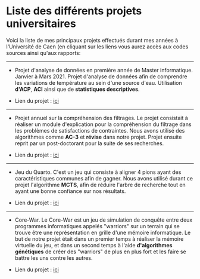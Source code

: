 # Liste des différents projets universitaires


Voici la liste de mes principaux projets effectués durant mes années à l'Université de Caen (en cliquant sur les liens vous aurez accès aux codes sources ainsi qu'aux rapports:


---


* Projet d'analyse de données en première année de Master informatique. Janvier à Mars 2021. Projet d'analyse de données afin de comprendre les variations de température au sein d'une source d'eau. Utilisation **d'ACP**, **ACI** ainsi que de **statistiques descriptives**.  
  
* Lien du projet : [ici](https://github.com/Nicolaks/analyse-de-donnees/blob/master/Dm.pdf) 



---


* Projet annuel sur la compréhension des filtrages. Le projet consistait à réaliser un module d'explication pour la compréhension du filtrage dans les problèmes de satisfactions de contraintes. Nous avons utilisé des algorithmes comme **AC-3** et **révise** dans notre projet. Projet ensuite reprit par un post-doctorant pour la suite de ses recherches.

* Lien du projet : [ici](https://github.com/Nicolaks/comprehension-filtrage-CSP/blob/master/rapport/rapport-ProjetAnnuel-aubrylepetit.pdf) 



---


* Jeu du Quarto. C'est un jeu qui consiste à aligner 4 pions ayant des caractéristiques communes afin de gagner. Nous avons utilisé durant ce projet l'algorithme **MCTS**, afin de réduire l'arbre de recherche tout en ayant une bonne confiance sur nos résultats.   

* Lien du projet : [ici](https://github.com/Nicolaks/Quarto/blob/master/rapport.pdf) 


---


* Core-War. Le Core-War est un jeu de simulation de conquête entre deux programmes informatiques  appelés "warriors" sur un terrain qui se trouve être une représentation en grille d'une mémoire informatique. Le but de notre projet était dans un premier temps à réaliser la mémoire virtuelle du jeu, et dans un second temps à l'aide **d'algorithmes génétiques** de créer des "warriors" de plus en plus fort et les faire se battre les uns contre les autres.  
  
* Lien du projet : [ici](https://github.com/Nicolaks/core-war/blob/master/expression/rapport.pdf)
